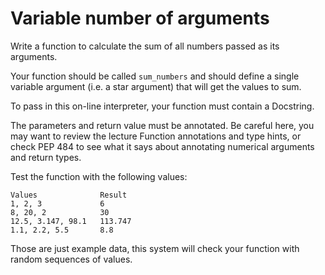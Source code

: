 # Variable number of arguments
Write a function to calculate the sum of all numbers passed as its arguments.

Your function should be called `sum_numbers` and should define a single variable argument (i.e. a star argument) that will get the values to sum.

To pass in this on-line interpreter, your function must contain a Docstring.

The parameters and return value must be annotated. Be careful here, you may want to review the lecture Function annotations and type hints, or check PEP 484 to see what it says about annotating numerical arguments and return types.

Test the function with the following values:
``` 
Values              Result
1, 2, 3             6
8, 20, 2            30
12.5, 3.147, 98.1   113.747
1.1, 2.2, 5.5       8.8
```
Those are just example data, this system will check your function with random sequences of values.
